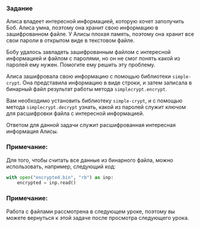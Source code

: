 ### Задание
Алиса владеет интересной информацией, которую хочет заполучить Боб.
Алиса умна, поэтому она хранит свою информацию в зашифрованном файле.
У Алисы плохая память, поэтому она хранит все свои пароли в открытом виде в текстовом файле.

Бобу удалось завладеть зашифрованным файлом с интересной информацией и файлом с паролями, но он не смог понять какой из паролей ему нужен. Помогите ему решить эту проблему.

Алиса зашифровала свою информацию с помощью библиотеки ```simple-crypt```.
Она представила информацию в виде строки, и затем записала в бинарный файл результат работы метода ```simplecrypt.encrypt```.

Вам необходимо установить библиотеку ```simple-crypt```, и с помощью метода ```simplecrypt.decrypt``` узнать, какой из паролей служит ключом для расшифровки файла с интересной информацией.

Ответом для данной задачи служит расшифрованная интересная информация Алисы.

### Примечание:
Для того, чтобы считать все данные из бинарного файла, можно использовать, например, следующий код:
```python
with open("encrypted.bin", "rb") as inp:
    encrypted = inp.read()
```


### Примечание:
Работа с файлами рассмотрена в следующем уроке, поэтому вы можете вернуться к этой задаче после просмотра следующего урока.